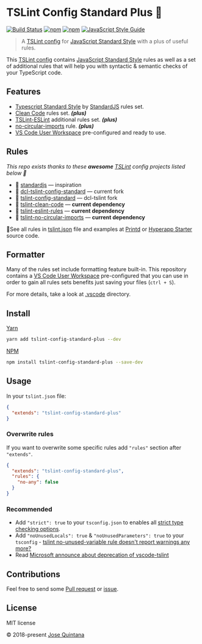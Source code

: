 # TSLint Config Standard Plus :green_apple:

[![Build Status](https://travis-ci.org/joseluisq/tslint-config-standard-plus.svg?branch=master)](https://travis-ci.org/joseluisq/tslint-config-standard-plus) [![npm](https://img.shields.io/npm/v/tslint-config-standard-plus.svg)](https://www.npmjs.com/package/tslint-config-standard-plus) [![npm](https://img.shields.io/npm/dt/tslint-config-standard-plus.svg)](https://www.npmjs.com/package/tslint-config-standard-plus) [![JavaScript Style Guide](https://img.shields.io/badge/code_style-standard-brightgreen.svg)](https://standardjs.com)

> A [TSLint config](https://palantir.github.io/tslint/usage/tslint-json/) for [JavaScript Standard Style](http://standardjs.com/) with a plus of useful rules.

This [TSLint config](https://palantir.github.io/tslint/usage/tslint-json/) contains [JavaScript Standard Style](http://standardjs.com/) rules as well as a set of additional rules that will help you with syntactic & semantic checks of your TypeScript code.

## Features

- [Typescript Standard Style](https://github.com/blakeembrey/tslint-config-standard) by [StandardJS](https://standardjs.com/) rules set.
- [Clean Code](https://github.com/Glavin001/tslint-clean-code#supported-rules) rules set. *__(plus)__*
- [TSLint-ESLint](https://github.com/joseluisq/tslint-config-standard-plus/blob/master/tslint.json#L189) additional rules set. *__(plus)__*
- [no-circular-imports](https://github.com/bcherny/tslint-no-circular-imports) rule. *__(plus)__*
- [VS Code User Workspace](https://code.visualstudio.com/docs/getstarted/settings) pre-configured and ready to use.

## Rules

*This repo exists thanks to these __awesome__ [TSLint](https://palantir.github.io/tslint/) config projects listed below :tada:*

- :1st_place_medal: [standardjs](https://standardjs.com/) — inspiration
- :1st_place_medal: [dcl-tslint-config-standard](https://github.com/decentraland/dcl-tslint-config-standard) — current fork
- :1st_place_medal: [tslint-config-standard](https://github.com/blakeembrey/tslint-config-standard) — dcl-tslint fork
- :medal_sports: [tslint-clean-code](https://github.com/Glavin001/tslint-clean-code) — __current dependency__
- :medal_sports: [tslint-eslint-rules](https://github.com/buzinas/tslint-eslint-rules) — __current dependency__
- :medal_sports: [tslint-no-circular-imports](https://github.com/bcherny/tslint-no-circular-imports) — __current dependency__

🚀See all rules in [tslint.json](./tslint.json) file and examples at [Printd](https://github.com/joseluisq/printd) or [Hyperapp Starter](https://github.com/joseluisq/hyperapp-starter) source code.

## Formatter

Many of the rules set include formatting feature built-in. This repository contains a [VS Code User Workspace](https://code.visualstudio.com/docs/getstarted/settings) pre-configured that you can use in order to gain all rules sets benefits just saving your files (`ctrl + S`).

For more details, take a look at [.vscode](./.vscode) directory.

## Install

[Yarn](https://github.com/yarnpkg/)

```sh
yarn add tslint-config-standard-plus --dev
```

[NPM](https://www.npmjs.com/)

```sh
npm install tslint-config-standard-plus --save-dev
```

## Usage

In your `tslint.json` file:

```json
{
  "extends": "tslint-config-standard-plus"
}
```

### Overwrite rules

If you want to overwrite some specific rules add `"rules"` section after `"extends"`.

```json
{
  "extends": "tslint-config-standard-plus",
  "rules": {
    "no-any": false
  }
}
```

### Recommended

- Add `"strict": true` to your `tsconfig.json` to enables all [strict type checking options](https://www.typescriptlang.org/docs/handbook/compiler-options.html).
- Add `"noUnusedLocals": true` & `"noUnusedParameters": true` to your `tsconfig` - [tslint no-unused-variable rule doesn't report warnings any more?](https://github.com/Microsoft/vscode-tslint/blob/master/tslint/README.md#the-tslint-no-unused-variable-rule-doesnt-report-warnings-any-more)
- Read [Microsoft announce about deprecation of vscode-tslint](https://github.com/Microsoft/vscode-tslint/blob/master/tslint/README.md#faq)

## Contributions

Feel free to send some [Pull request](https://github.com/joseluisq/tslint-config-standard-plus/pulls) or [issue](https://github.com/joseluisq/tslint-config-standard-plus/issues).

## License

MIT license

© 2018-present [Jose Quintana](http://git.io/joseluisq)
